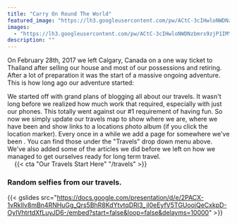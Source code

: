 ```yaml
---
title: "Carry On Round The World"
featured_image: "https://lh3.googleusercontent.com/pw/ACtC-3cIHwloNWDNzbmrs9zjP1IMY3dTwjcBK-nlazzyG-p55SgqrripkjmG0pqahMbGWXvX5KPVMDlCCaCsoLqzrcEuTBqehgwAtH_YrjvLwlIojUtyiTjYeog5Q_eyaQphKJ3BE9V7zRR1NnDDvWTEdrbErg=w1920-h670-no"
images:
  - "https://lh3.googleusercontent.com/pw/ACtC-3cIHwloNWDNzbmrs9zjP1IMY3dTwjcBK-nlazzyG-p55SgqrripkjmG0pqahMbGWXvX5KPVMDlCCaCsoLqzrcEuTBqehgwAtH_YrjvLwlIojUtyiTjYeog5Q_eyaQphKJ3BE9V7zRR1NnDDvWTEdrbErg=w1920-h670-no"
description: ""
---
```


On February 28th, 2017 we left Calgary, Canada on a one way ticket to Thailand after selling our house and most of our possessions and retiring. After a lot of preparation it was the start of a massive ongoing adventure. This is how long ago our adventure started:

<!DOCTYPE html>
<html lang="en">
<head>
<link rel="stylesheet" href="https://cdnjs.cloudflare.com/ajax/libs/timecircles/1.5.3/TimeCircles.css" />
<script src="https://ajax.googleapis.com/ajax/libs/jquery/3.3.1/jquery.min.js"></script>
<script src="https://cdnjs.cloudflare.com/ajax/libs/timecircles/1.5.3/TimeCircles.js"></script>
</head>
<body>
<div id="DateCountdown" data-date="2017-02-28 00:08:10" style="width: 100%;"></div>
<script>
$("#DateCountdown").TimeCircles({
    "animation": "smooth",
    "bg_width": 0.2,
    "fg_width": 0.05,
    "circle_bg_color": "#E2E2E2",
    "time": {
        "Days": {
            "text": "Days",
            "color": "#8EDFD0",
            "show": true
        },
        "Hours": {
            "text": "Hours",
            "color": "#829AD5",
            "show": true
        },
        "Minutes": {
            "text": "Minutes",
            "color": "#8D3EB5",
            "show": true
        },
        "Seconds": {
            "text": "Seconds",
            "color": "#E49D0F",
            "show": true
        }
    }
});
</script>

</body>
</html>

We started off with grand plans of blogging all about our travels. It wasn't long before we realized how much work that required, especially with just our phones. This totally went against our #1 requirement of having fun. So now we simply update our travels map to show where we are, where we have been and show links to a locations photo album (if you click the location marker). Every once in a while we add a page for somewhere we've been . You can find those under the "Travels" drop down menu above. We've also added some of the articles we did before we left on how we managed to get ourselves ready for long term travel.  
&nbsp;
&nbsp;
{{< cta "Our Travels Start Here" "/travels" >}}
&nbsp;
&nbsp;

### Random selfies from our travels.

{{< gslides src="https://docs.google.com/presentation/d/e/2PACX-1vRklIv8mBn4RNHuGg_Qrs5BhR8KdYtvtqDRI3_jl0eEyfV5TGUooiQeCxkpD-OyIVhtrtdXfLuyJD6-/embed?start=false&loop=false&delayms=10000" >}}
